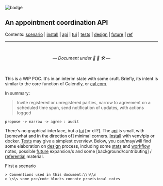 
![badge](https://github.com/baxrob/calndro/actions/workflows/ci.yml/badge.svg)


## An appointment coordination API

Contents: [scenario](#scenario) | [install](#install) | [api](#interface) | [tui](#tui) | [tests](#tests) | [design](#architecture-design-process) | [future](#next-possibly) | [ref](#ref)

---
<br>
<p align="center">
&mdash; <i>Document under &#128119; &#128679; &#128736;</i> &mdash;
</p>
<br>

This is a WIP POC. 
It's in an interim state with some cruft.
Briefly, its 
intent is similar to the core function of Calendly, or [cal.com](https://github.com/calcom/cal.com).

In summary:
> Invite registered or unregistered parties, narrow to agreement on a scheduled time span, send notification of updates, with <!--all--> actions logged

```
propose -> narrow -> agree : audit
```

There's no graphical interface, but a [tui](#tui) [or cli?]. 
The
[api](#interface)
is
small, with [somewhat and in the direction of] minimal corners.
[Install](#install) with venv/pip or docker.
[Tests](#tests)
may
give a 
simplest 
overview.
Below, 
you
can/may/will
find
some elaboration on
[design](#architecture-design-process)
process,
including some [stats](#stats)
and [workflow](#process) notes,
possible [future](#next-possibly)
expansion/s
and some
[background/contributing] /
[referential](#ref)
material.

First a scenario

```
> Conventions used in this document:\\n\\n
> \s\s some pre/code blocks connote provisional notes

```

<!--
[scenario](#scenario)

[scenario](#scenario)
[install](#install)
[api](#interface)
[tui](#tui)
[tests](#tests)
[design](#architecture-design-process)
[future](#next-possibly)
[ref](#ref)
-->


